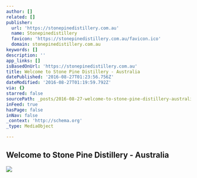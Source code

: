 ```yaml
---
author: []
related: []
publisher:
  url: 'https://stonepinedistillery.com.au'
  name: Stonepinedistillery
  favicon: 'https://stonepinedistillery.com.au/favicon.ico'
  domain: stonepinedistillery.com.au
keywords: []
description: ''
app_links: []
isBasedOnUrl: 'https://stonepinedistillery.com.au'
title: Welcome to Stone Pine Distillery - Australia
datePublished: '2016-08-27T01:23:56.756Z'
dateModified: '2016-08-27T01:19:59.792Z'
via: {}
starred: false
sourcePath: _posts/2016-08-27-welcome-to-stone-pine-distillery-australia.md
inFeed: true
hasPage: false
inNav: false
_context: 'http://schema.org'
_type: MediaObject

---
```

<article style=""><h1>Welcome to Stone Pine Distillery - Australia</h1><img src="http://stonepinedistillery.com.au/images/facebook2.png" /></article>
